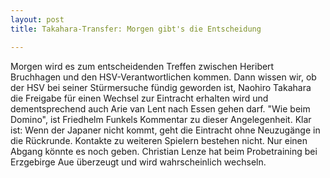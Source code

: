 ```yaml
---
layout: post
title: Takahara-Transfer: Morgen gibt's die Entscheidung

---
```


Morgen wird es zum entscheidenden Treffen zwischen Heribert Bruchhagen und den HSV-Verantwortlichen kommen. Dann wissen wir, ob der HSV bei seiner Stürmersuche fündig geworden ist, Naohiro Takahara die Freigabe für einen Wechsel zur Eintracht erhalten wird und dementsprechend auch Arie van Lent nach Essen gehen darf. "Wie beim Domino", ist Friedhelm Funkels Kommentar zu dieser Angelegenheit. Klar ist: Wenn der Japaner nicht kommt, geht die Eintracht ohne Neuzugänge in die Rückrunde. Kontakte zu weiteren Spielern bestehen nicht. Nur einen Abgang könnte es noch geben. Christian Lenze hat beim Probetraining bei Erzgebirge Aue überzeugt und wird wahrscheinlich wechseln.


